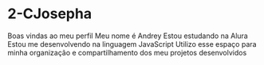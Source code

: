 # 2-CJosepha
Boas vindas ao meu perfil
Meu nome é Andrey
Estou estudando na Alura
Estou me desenvolvendo na linguagem JavaScript
Utilizo esse espaço para minha organização e compartilhamento dos meu projetos desenvolvidos
